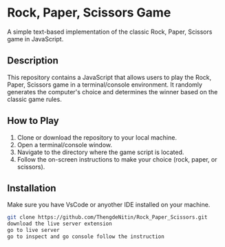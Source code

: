 # Rock, Paper, Scissors Game

A simple text-based implementation of the classic Rock, Paper, Scissors game in JavaScript.

## Description

This repository contains a JavaScript that allows users to play the Rock, Paper, Scissors game in a terminal/console environment. It randomly generates the computer's choice and determines the winner based on the classic game rules.

## How to Play

1. Clone or download the repository to your local machine.
2. Open a terminal/console window.
3. Navigate to the directory where the game script is located.
4. Follow the on-screen instructions to make your choice (rock, paper, or scissors).

## Installation

Make sure you have VsCode or anyother IDE installed on your machine.

```bash
git clone https://github.com/ThengdeNitin/Rock_Paper_Scissors.git
download the live server extension
go to live server
go to inspect and go console follow the instruction
 

